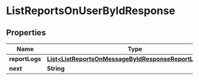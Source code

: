 

# ListReportsOnUserByIdResponse


## Properties

| Name | Type | Description | Notes |
|------------ | ------------- | ------------- | -------------|
|**reportLogs** | [**List&lt;ListReportsOnMessageByIdResponseReportLogsInner&gt;**](ListReportsOnMessageByIdResponseReportLogsInner.md) |  |  [optional] |
|**next** | **String** |  |  [optional] |



